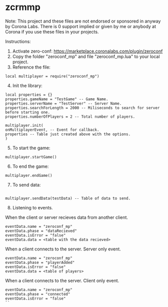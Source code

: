 # zcrmmp
Note:
This project and these files are not endorsed or sponsored in anyway by Corona Labs. There is 0 support implied or given by me or anybody at Corona if you use these files in your projects.

Instructions:
1. Activate zero-conf: https://marketplace.coronalabs.com/plugin/zeroconf
2. Copy the folder "zeroconf_mp" and file "zeroconf_mp.lua" to your local project.
3. Reference the file:
```
local multiplayer = require("zeroconf_mp")
```
4. Init the library:
```
local properties = {} 
properties.gameName = "TestGame" -- Game Name.
properties.serverName = "TestServer" -- Server Name.
properties.searchForLength = 2000 -- Miliseconds to search for server before starting one.
properties.numberOfPlayers = 2 -- Total number of players.

multiplayer.init(
onMultiplayerEvent, -- Event for callback.
properties -- Table just created above with the options.
)
```
5. To start the game:

```
multiplayer.startGame()
```

6. To end the game:

```
multiplayer.endGame() 
```

7. To send data:

```

multiplayer.sendData(testData) -- Table of data to send.
```

8. Listening to events.

When the client or server recieves data from another client.
```
eventData.name = "zeroconf_mp"
eventData.phase = "dataRecieved"
eventData.isError = "false"
eventData.data = <table with the data recieved>
```
When a client connects to the server. Server only event.
```
eventData.name = "zeroconf_mp"
eventData.phase = "playerAdded"
eventData.isError = "false"
eventData.data = <table of players>
```
When a client connects to the server. Client only event.
```
eventData.name = "zeroconf_mp"
eventData.phase = "connected"
eventData.isError = "false"
``
